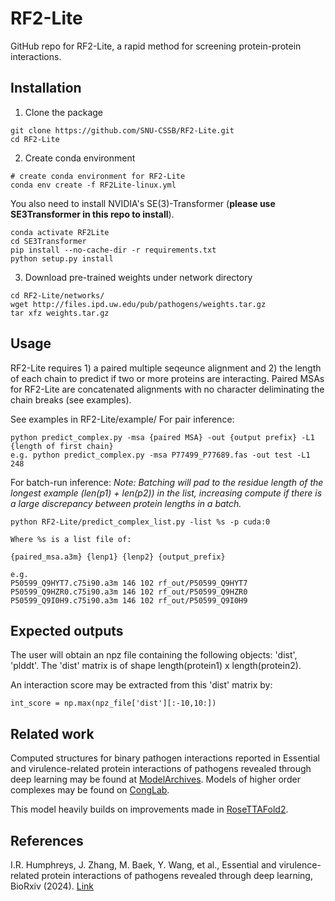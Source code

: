 # RF2-Lite
GitHub repo for RF2-Lite, a rapid method for screening protein-protein interactions.

## Installation

1. Clone the package
```
git clone https://github.com/SNU-CSSB/RF2-Lite.git
cd RF2-Lite
```

2. Create conda environment
```
# create conda environment for RF2-Lite
conda env create -f RF2Lite-linux.yml
```
You also need to install NVIDIA's SE(3)-Transformer (**please use SE3Transformer in this repo to install**).
```
conda activate RF2Lite
cd SE3Transformer
pip install --no-cache-dir -r requirements.txt
python setup.py install
```

3. Download pre-trained weights under network directory
```
cd RF2-Lite/networks/
wget http://files.ipd.uw.edu/pub/pathogens/weights.tar.gz
tar xfz weights.tar.gz
```

## Usage
RF2-Lite requires 1) a paired multiple seqeunce alignment and 2) the length of each chain to predict if two or more proteins are interacting. Paired MSAs for RF2-Lite are concatenated alignments with no character deliminating the chain breaks (see examples).

See examples in RF2-Lite/example/
For pair inference:
```
python predict_complex.py -msa {paired MSA} -out {output prefix} -L1 {length of first chain}
e.g. python predict_complex.py -msa P77499_P77689.fas -out test -L1 248
```

For batch-run inference:
_Note: Batching will pad to the residue length of the longest example (len(p1) + len(p2)) in the list, increasing compute if there is a large discrepancy between protein lengths in a batch._
```
python RF2-Lite/predict_complex_list.py -list %s -p cuda:0

Where %s is a list file of:

{paired_msa.a3m} {lenp1} {lenp2} {output_prefix}

e.g.
P50599_Q9HYT7.c75i90.a3m 146 102 rf_out/P50599_Q9HYT7
P50599_Q9HZR0.c75i90.a3m 146 102 rf_out/P50599_Q9HZR0
P50599_Q9I0H9.c75i90.a3m 146 102 rf_out/P50599_Q9I0H9
```

## Expected outputs
The user will obtain an npz file containing the following objects: 'dist', 'plddt'.
The 'dist' matrix is of shape length(protein1) x length(protein2).

An interaction score may be extracted from this 'dist' matrix by:
```
int_score = np.max(npz_file['dist'][:-10,10:])
```

## Related work
Computed structures for binary pathogen interactions reported in Essential and virulence-related protein interactions of pathogens revealed through deep learning may be found at [ModelArchives]( https://modelarchive.org/doi/10.5452/ma-bak-evip). Models of higher order complexes may be found on [CongLab](https://conglab.swmed.edu/pathogens/).

This model heavily builds on improvements made in [RoseTTAFold2](https://www.biorxiv.org/content/10.1101/2023.05.24.542179v1).

## References
I.R. Humphreys, J. Zhang, M. Baek, Y. Wang, et al., Essential and virulence-related protein interactions of pathogens revealed through deep learning, BioRxiv (2024). [Link](https://www.biorxiv.org/content/10.1101/2024.04.12.589144v1) 
